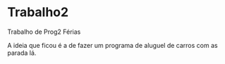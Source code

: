 # Trabalho2
Trabalho de Prog2 Férias


A ideia que ficou é a de fazer um programa de aluguel de carros com as parada lá.
